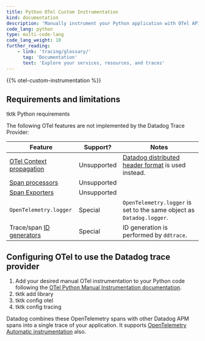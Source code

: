 ```yaml
---
title: Python OTel Custom Instrumentation
kind: documentation
description: 'Manually instrument your Python application with OTel API to send custom traces to Datadog.'
code_lang: python
type: multi-code-lang
code_lang_weight: 10
further_reading:
    - link: 'tracing/glossary/'
      tag: 'Documentation'
      text: 'Explore your services, resources, and traces'
---
```


{{% otel-custom-instrumentation %}}

## Requirements and limitations

tktk Python requirements

The following OTel features are not implemented by the Datadog Trace Provider:

| Feature                               | Support?    | Notes                       |
|---------------------------------------|-------------|-----------------------------|
| [OTel Context propagation][1]         | Unsupported | [Datadog distributed header format][9] is used instead. | 
| [Span processors][2]                  | Unsupported |                                                    | 
| [Span Exporters][3]                   | Unsupported |                                                    |
| `OpenTelemetry.logger`                | Special     | `OpenTelemetry.logger` is set to the same object as `Datadog.logger`. |
| Trace/span [ID generators][4]         | Special     | ID generation is performed by `ddtrace`.           |


## Configuring OTel to use the Datadog trace provider

1. Add your desired manual OTel instrumentation to your Python code following the [OTel Python Manual Instrumentation documentation][5].
1. tktk add library
1. tktk config otel
1. tktk config tracing

Datadog combines these OpenTelemetry spans with other Datadog APM spans into a single trace of your application. It supports  [OpenTelemetry Automatic instrumentation][8] also.


[1]: https://opentelemetry.io/docs/instrumentation/python/manual/#change-the-default-propagation-format
[2]: https://opentelemetry.io/docs/reference/specification/trace/sdk/#span-processor
[3]: https://opentelemetry.io/docs/reference/specification/trace/sdk/#span-exporter
[4]: https://opentelemetry.io/docs/reference/specification/trace/sdk/#id-generators
[5]: https://opentelemetry.io/docs/instrumentation/python/manual/
[8]: https://opentelemetry.io/docs/instrumentation/python/automatic/
[9]: /tracing/trace_collection/trace_context_propagation/python/
